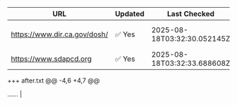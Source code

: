 | URL | Updated | Last Checked | State | Summary |
|-----|---------|---------------|--------|---------|
| https://www.dir.ca.gov/dosh/ | ✅ Yes | 2025-08-18T03:32:30.052145Z | California | No significant differences.... |
| https://www.sdapcd.org | ✅ Yes | 2025-08-18T03:32:33.688608Z | California | --- before.txt
+++ after.txt
@@ -4,6 +4,7 @@
 
 
...... |
